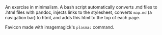 An exercise in minimalism. A bash script automatically converts .md files to .html files with pandoc, injects links to the stylesheet, converts `map.md` (a navigation bar) to html, and adds this html to the top of each page. 

Favicon made with imagemagick's `plasma:` command.